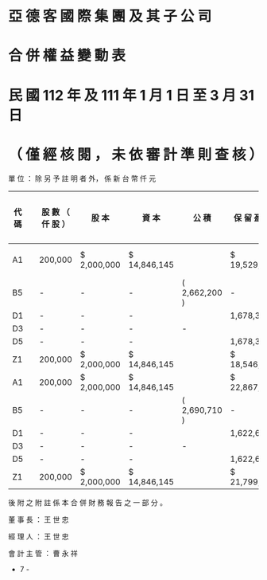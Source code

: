 # 亞 德 客 國 際 集 團 及 其 子 公 司

# 合 併 權 益 變 動 表

# 民 國 112 年 及 111 年 1 月 1 日 至 3 月 31 日

# （ 僅 經 核 閱 ， 未 依 審 計 準 則 查 核 ）

單 位 ： 除 另 予 註 明 者 外， 係 新 台 幣 仟 元

|代 碼| |股 數 （ 仟 股 ）|股 本|資 本|公 積|保 留 盈 餘|財 務 報 表 換 算 之 兌 換 差 額|再 衡 量 數|總 計|非 控 制 權 益|權 益 總 額| |
|---|---|---|---|---|---|---|---|---|---|---|---|---|
|A1| |200,000|$ 2,000,000|$ 14,846,145| |$ 19,529,933|( $ 1,238,417 )|$ 6,262|$ 35,143,923|$ 7,748| |$ 35,151,671|
|B5| |-|-|-|( 2,662,200 )|-|-|( 2,662,200 )|-|( 2,662,200 )| | |
|D1| |-|-|-| |1,678,310|-|-|1,678,310|( 133 )| |1,678,177|
|D3| |-|-|-|-| |1,072,428|-|1,072,428|( 41 )| |1,072,387|
|D5| |-|-|-| |1,678,310|1,072,428|-|2,750,738|( 174 )| |2,750,564|
|Z1| |200,000|$ 2,000,000|$ 14,846,145| |$ 18,546,043|( $ 165,989 )|$ 6,262|$ 35,232,461|$ 7,574| |$ 35,240,035|
|A1| |200,000|$ 2,000,000|$ 14,846,145| |$ 22,867,172|( $ 793,750 )|$ 6,262|$ 38,925,829|$ 7,261| |$ 38,933,090|
|B5| |-|-|-|( 2,690,710 )|-|-|( 2,690,710 )|-|( 2,690,710 )| | |
|D1| |-|-|-| |1,622,682|-|-|1,622,682|( 95 )| |1,622,587|
|D3| |-|-|-|-| |159,827|-|159,827|( 6 )| |159,821|
|D5| |-|-|-| |1,622,682|159,827|-|1,782,509|( 101 )| |1,782,408|
|Z1| |200,000|$ 2,000,000|$ 14,846,145| |$ 21,799,144|( $ 633,923 )|$ 6,262|$ 38,017,628|$ 7,160| |$ 38,024,788|

後 附 之 附 註 係 本 合 併 財 務 報 告 之 一 部 分 。

董 事 長 ： 王 世 忠

經 理 人 ： 王 世 忠

會 計 主 管 ： 曹 永 祥

- 7 -